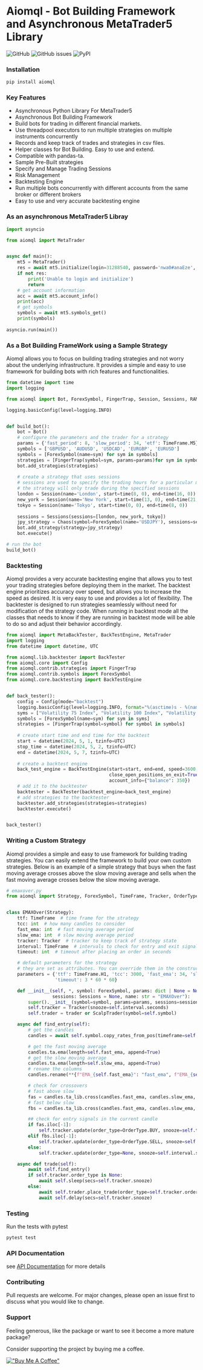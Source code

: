 # Aiomql - Bot Building Framework and Asynchronous MetaTrader5 Library
![GitHub](https://img.shields.io/github/license/ichinga-samuel/aiomql?style=plastic)
![GitHub issues](https://img.shields.io/github/issues/ichinga-samuel/aiomql?style=plastic)
![PyPI](https://img.shields.io/pypi/v/aiomql)


### Installation
```bash
pip install aiomql
```

### Key Features
- Asynchronous Python Library For MetaTrader5
- Asynchronous Bot Building Framework
- Build bots for trading in different financial markets.
- Use threadpool executors to run multiple strategies on multiple instruments concurrently
- Records and keep track of trades and strategies in csv files.
- Helper classes for Bot Building. Easy to use and extend.
- Compatible with pandas-ta.
- Sample Pre-Built strategies
- Specify and Manage Trading Sessions
- Risk Management
- Backtesting Engine
- Run multiple bots concurrently with different accounts from the same broker or different brokers
- Easy to use and very accurate backtesting engine

### As an asynchronous MetaTrader5 Libray
```python
import asyncio

from aiomql import MetaTrader


async def main():
    mt5 = MetaTrader()
    res = await mt5.initialize(login=31288540, password='nwa0#anaEze', server='Deriv-Demo')
    if not res:
        print('Unable to login and initialize')
        return 
    # get account information
    acc = await mt5.account_info()
    print(acc)
    # get symbols
    symbols = await mt5.symbols_get()
    print(symbols)
    
asyncio.run(main())
```

### As a Bot Building FrameWork using a Sample Strategy
Aiomql allows you to focus on building trading strategies and not worry about the underlying infrastructure.
It provides a simple and easy to use framework for building bots with rich features and functionalities.


```python
from datetime import time
import logging

from aiomql import Bot, ForexSymbol, FingerTrap, Session, Sessions, RAM, SimpleTrader, TimeFrame, Chaos

logging.basicConfig(level=logging.INFO)


def build_bot():
    bot = Bot()
    # configure the parameters and the trader for a strategy
    params = {'fast_period': 8, 'slow_period': 34, 'etf': TimeFrame.M5}
    symbols = ['GBPUSD', 'AUDUSD', 'USDCAD', 'EURGBP', 'EURUSD']
    symbols = [ForexSymbol(name=sym) for sym in symbols]
    strategies = [FingerTrap(symbol=sym, params=params)for sym in symbols]
    bot.add_strategies(strategies)
    
    # create a strategy that uses sessions
    # sessions are used to specify the trading hours for a particular market
    # the strategy will only trade during the specified sessions
    london = Session(name='London', start=time(8, 0), end=time(16, 0))
    new_york = Session(name='New York', start=time(13, 0), end=time(21, 0))
    tokyo = Session(name='Tokyo', start=time(0, 0), end=time(8, 0))
    
    sessions = Sessions(sessions=[london, new_york, tokyo])  
    jpy_strategy = Chaos(symbol=ForexSymbol(name='USDJPY'), sessions=sessions)
    bot.add_strategy(strategy=jpy_strategy)
    bot.execute()

# run the bot
build_bot()
```

### Backtesting
Aiomql provides a very accurate backtesting engine that allows you to test your trading strategies before deploying
them in the market. The backtest engine prioritizes accuracy over speed, but allows you to increase the speed
as desired. It is very easy to use and provides a lot of flexibility. The backtester is designed to run strategies
seamlessly without need for modification of the strategy code. When running in backtest mode all the classes that
needs to know if they are running in backtest mode will be able to do so and adjust their behavior accordingly.

```python
from aiomql import MetaBackTester, BackTestEngine, MetaTrader
import logging
from datetime import datetime, UTC

from aiomql.lib.backtester import BackTester
from aiomql.core import Config
from aiomql.contrib.strategies import FingerTrap
from aiomql.contrib.symbols import ForexSymbol
from aiomql.core.backtesting import BackTestEngine


def back_tester():
    config = Config(mode="backtest")
    logging.basicConfig(level=logging.INFO, format="%(asctime)s - %(name)s - %(levelname)s - %(message)s")
    syms = ["Volatility 75 Index", "Volatility 100 Index", "Volatility 25 Index", "Volatility 10 Index"]
    symbols = [ForexSymbol(name=sym) for sym in syms]
    strategies = [FingerTrap(symbol=symbol) for symbol in symbols]
    
    # create start time and end time for the backtest
    start = datetime(2024, 5, 1, tzinfo=UTC)
    stop_time = datetime(2024, 5, 2, tzinfo=UTC)
    end = datetime(2024, 5, 7, tzinfo=UTC)
    
    # create a backtest engine
    back_test_engine = BackTestEngine(start=start, end=end, speed=3600, stop_time=stop_time,
                                      close_open_positions_on_exit=True, assign_to_config=True, preload=True,
                                      account_info={"balance": 350})
    # add it to the backtester
    backtester = BackTester(backtest_engine=back_test_engine)
    # add strategies to the backtester
    backtester.add_strategies(strategies=strategies)
    backtester.execute()


back_tester()
```

### Writing a Custom Strategy
Aiomql provides a simple and easy to use framework for building trading strategies. You can easily extend the
framework to build your own custom strategies. Below is an example of a simple strategy that buys when the fast
moving average crosses above the slow moving average and sells when the fast moving average crosses below the slow
moving average.

```python
# emaxover.py
from aiomql import Strategy, ForexSymbol, TimeFrame, Tracker, OrderType, Sessions, Trader, ScalpTrader


class EMAXOver(Strategy):
    ttf: TimeFrame  # time frame for the strategy
    tcc: int  # how many candles to consider
    fast_ema: int  # fast moving average period
    slow_ema: int  # slow moving average period
    tracker: Tracker  # tracker to keep track of strategy state
    interval: TimeFrame  # intervals to check for entry and exit signals
    timeout: int  # timeout after placing an order in seconds

    # default parameters for the strategy
    # they are set as attributes. You can override them in the constructor via the params argument.
    parameters = {'ttf': TimeFrame.H1, 'tcc': 3000, 'fast_ema': 34, 'slow_ema': 55, 'interval': TimeFrame.M15,
                  'timeout': 3 * 60 * 60}

    def __init__(self, *, symbol: ForexSymbol, params: dict | None = None, trader: Trader = None,
                 sessions: Sessions = None, name: str = "EMAXOver"):
        super().__init__(symbol=symbol, params=params, sessions=sessions, name=name)
        self.tracker = Tracker(snooze=self.interval.seconds)
        self.trader = trader or ScalpTrader(symbol=self.symbol)

    async def find_entry(self):
        # get the candles
        candles = await self.symbol.copy_rates_from_pos(timeframe=self.ttf, start_position=0, count=self.tcc)

        # get the fast moving average
        candles.ta.ema(length=self.fast_ema, append=True)
        # get the slow moving average
        candles.ta.ema(length=self.slow_ema, append=True)
        # rename the columns
        candles.rename(**{f"EMA_{self.fast_ema}": "fast_ema", f"EMA_{self.slow_ema}": "slow_ema"}, inplace=True)

        # check for crossovers
        # fast above slow
        fas = candles.ta_lib.cross(candles.fast_ema, candles.slow_ema, above=True)
        # fast below slow
        fbs = candles.ta_lib.cross(candles.fast_ema, candles.slow_ema, above=False)

        ## check for entry signals in the current candle
        if fas.iloc[-1]:
            self.tracker.update(order_type=OrderType.BUY, snooze=self.timeout)
        elif fbs.iloc[-1]:
            self.tracker.update(order_type=OrderType.SELL, snooze=self.timeout)
        else:
            self.tracker.update(order_type=None, snooze=self.interval.seconds)

    async def trade(self):
        await self.find_entry()
        if self.tracker.order_type is None:
            await self.sleep(secs=self.tracker.snooze)
        else:
            await self.trader.place_trade(order_type=self.tracker.order_type, parameters=self.parameters)
            await self.delay(secs=self.tracker.snooze)

```

### Testing

Run the tests with pytest

```bash
pytest test 
```

### API Documentation
see [API Documentation](docs) for more details

### Contributing
Pull requests are welcome. For major changes, please open an issue first to discuss what you would like to change.

### Support
Feeling generous, like the package or want to see it become a more mature package?

Consider supporting the project by buying me a coffee.


[!["Buy Me A Coffee"](https://www.buymeacoffee.com/assets/img/custom_images/orange_img.png)](https://www.buymeacoffee.com/ichingasamuel)
